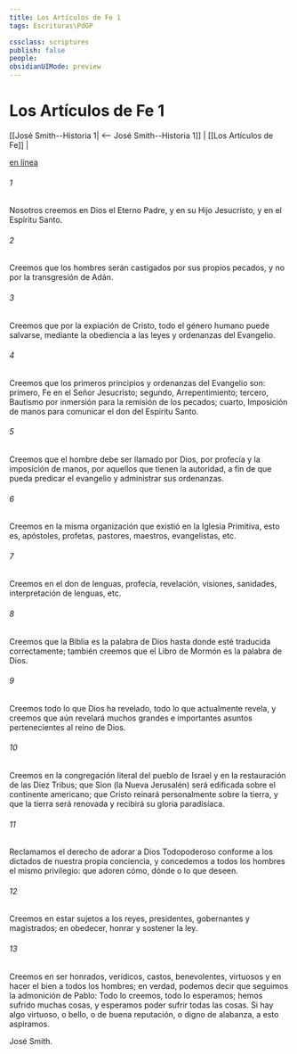 ```yaml
---
title: Los Artículos de Fe 1
tags: Escrituras\PdGP

cssclass: scriptures
publish: false
people:
obsidianUIMode: preview
---
```


# Los Artículos de Fe 1
[[José Smith--Historia 1| <-- José Smith--Historia 1]] | [[Los Artículos de Fe]] |

[en línea](https://churchofjesuschrist.org/study/scriptures/pgp/a-of-f/1?lang=spa)

###### 1 
Nosotros creemos en Dios el Eterno Padre, y en su Hijo Jesucristo, y en el Espíritu Santo.

###### 2 
Creemos que los hombres serán castigados por sus propios pecados, y no por la transgresión de Adán.

###### 3 
Creemos que por la expiación de Cristo, todo el género humano puede salvarse, mediante la obediencia a las leyes y ordenanzas del Evangelio.

###### 4 
Creemos que los primeros principios y ordenanzas del Evangelio son: primero, Fe en el Señor Jesucristo; segundo, Arrepentimiento; tercero, Bautismo por inmersión para la remisión de los pecados; cuarto, Imposición de manos para comunicar el don del Espíritu Santo.

###### 5 
Creemos que el hombre debe ser llamado por Dios, por profecía y la imposición de manos, por aquellos que tienen la autoridad, a fin de que pueda predicar el evangelio y administrar sus ordenanzas.

###### 6 
Creemos en la misma organización que existió en la Iglesia Primitiva, esto es, apóstoles, profetas, pastores, maestros, evangelistas, etc.

###### 7 
Creemos en el don de lenguas, profecía, revelación, visiones, sanidades, interpretación de lenguas, etc.

###### 8 
Creemos que la Biblia es la palabra de Dios hasta donde esté traducida correctamente; también creemos que el Libro de Mormón es la palabra de Dios.

###### 9 
Creemos todo lo que Dios ha revelado, todo lo que actualmente revela, y creemos que aún revelará muchos grandes e importantes asuntos pertenecientes al reino de Dios.

###### 10 
Creemos en la congregación literal del pueblo de Israel y en la restauración de las Diez Tribus; que Sion (la Nueva Jerusalén) será edificada sobre el continente americano; que Cristo reinará personalmente sobre la tierra, y que la tierra será renovada y recibirá su gloria paradisíaca.

###### 11 
Reclamamos el derecho de adorar a Dios Todopoderoso conforme a los dictados de nuestra propia conciencia, y concedemos a todos los hombres el mismo privilegio: que adoren cómo, dónde o lo que deseen.

###### 12 
Creemos en estar sujetos a los reyes, presidentes, gobernantes y magistrados; en obedecer, honrar y sostener la ley.

###### 13 
Creemos en ser honrados, verídicos, castos, benevolentes, virtuosos y en hacer el bien a todos los hombres; en verdad, podemos decir que seguimos la admonición de Pablo: Todo lo creemos, todo lo esperamos; hemos sufrido muchas cosas, y esperamos poder sufrir todas las cosas. Si hay algo virtuoso, o bello, o de buena reputación, o digno de alabanza, a esto aspiramos.

José Smith.

